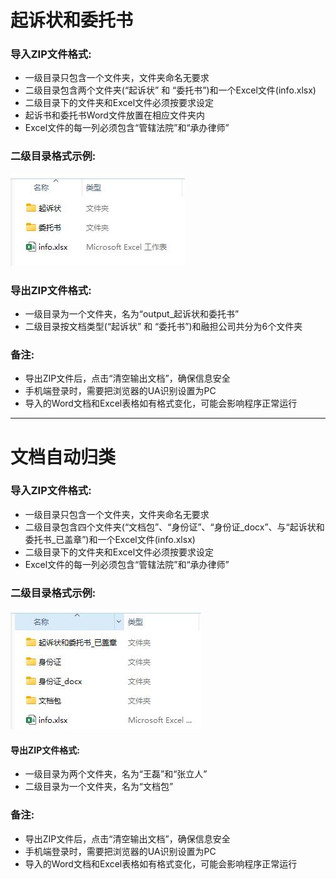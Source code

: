 # 起诉状和委托书
### 导入ZIP文件格式:
- 一级目录只包含一个文件夹，文件夹命名无要求
- 二级目录包含两个文件夹(“起诉状” 和 “委托书”)和一个Excel文件(info.xlsx)
- 二级目录下的文件夹和Excel文件必须按要求设定
- 起诉书和委托书Word文件放置在相应文件夹内
- Excel文件的每一列必须包含“管辖法院”和“承办律师”

### 二级目录格式示例:
![示例图片](resource/docs_format.jpg)

### 导出ZIP文件格式:
- 一级目录为一个文件夹，名为“output_起诉状和委托书”
- 二级目录按文档类型(“起诉状” 和 “委托书”)和融担公司共分为6个文件夹

### 备注:
- 导出ZIP文件后，点击“清空输出文档”，确保信息安全
- 手机端登录时，需要把浏览器的UA识别设置为PC
- 导入的Word文档和Excel表格如有格式变化，可能会影响程序正常运行

---

# 文档自动归类
### 导入ZIP文件格式:
- 一级目录只包含一个文件夹，文件夹命名无要求
- 二级目录包含四个文件夹(“文档包”、“身份证”、“身份证_docx”、与“起诉状和委托书_已盖章”)和一个Excel文件(info.xlsx)
- 二级目录下的文件夹和Excel文件必须按要求设定
- Excel文件的每一列必须包含“管辖法院”和“承办律师”

### 二级目录格式示例:
![示例图片](resource/docs_format_2.jpg)

#### 导出ZIP文件格式:
- 一级目录为两个文件夹，名为“王磊”和“张立人”
- 二级目录为一个文件夹，名为“文档包”

### 备注:
- 导出ZIP文件后，点击“清空输出文档”，确保信息安全
- 手机端登录时，需要把浏览器的UA识别设置为PC
- 导入的Word文档和Excel表格如有格式变化，可能会影响程序正常运行
